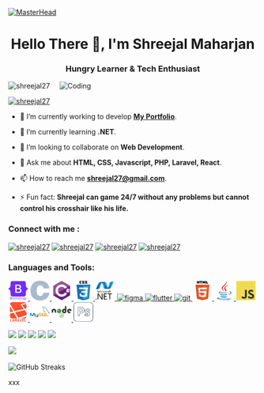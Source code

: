 [![MasterHead](https://mir-s3-cdn-cf.behance.net/project_modules/max_1200/22b22287602523.5dbd29081561d.gif)](https://shreejal27.io)
<h1 align="center">Hello There 👋, I'm Shreejal Maharjan</h1>
<h3 align="center">Hungry Learner & Tech Enthusiast</h3>
<img align="right" alt="Coding" width="400" src="https://media.tenor.com/2uyENRmiUt0AAAAC/coding.gif">

<p align="left"> <img src="https://komarev.com/ghpvc/?username=shreejal27&label=Profile%20views&color=0e75b6&style=flat" alt="shreejal27" /> </p>

<p align="left"> <a href="https://twitter.com/shreejal27" target="blank"><img src="https://img.shields.io/twitter/follow/shreejal27?logo=twitter&style=for-the-badge" alt="shreejal27" /></a> </p>

- 🔭 I’m currently working to develop **<a href="https://maharjanshreejal.com.np" target="_blank">My Portfolio</a>**.

- 🌱 I’m currently learning **.NET**.

- 👯 I’m looking to collaborate on **Web Development**.

- 💬 Ask me about **HTML, CSS, Javascript, PHP, Laravel, React**.

- 📫 How to reach me **shreejal27@gmail.com**.

- ⚡ Fun fact:
  **Shreejal can game 24/7 without any problems but cannot control his crosshair like his life.**

<h3 align="left">Connect with me :</h3>
<p align="left">
<a href="https://twitter.com/shreejal27" target="blank"><img align="center" src="https://raw.githubusercontent.com/rahuldkjain/github-profile-readme-generator/master/src/images/icons/Social/twitter.svg" alt="shreejal27" height="30" width="40" /></a>
<a href="https://fb.com/shreejal27" target="blank"><img align="center" src="https://raw.githubusercontent.com/rahuldkjain/github-profile-readme-generator/master/src/images/icons/Social/facebook.svg" alt="shreejal27" height="30" width="40" /></a>
<a href="https://instagram.com/shreejal27" target="blank"><img align="center" src="https://raw.githubusercontent.com/rahuldkjain/github-profile-readme-generator/master/src/images/icons/Social/instagram.svg" alt="shreejal27" height="30" width="40" /></a>
 <a href="https://linkedin.com/in/shreejal27" target="blank"><img align="center" src="https://raw.githubusercontent.com/rahuldkjain/github-profile-readme-generator/master/src/images/icons/Social/linked-in-alt.svg" alt="shreejal27" height="30" width="40" /></a>
</p>


<h3 align="left">Languages and Tools:</h3>
<p align="left"> <a href="https://getbootstrap.com" target="_blank" rel="noreferrer"> <img src="https://raw.githubusercontent.com/devicons/devicon/master/icons/bootstrap/bootstrap-plain-wordmark.svg" alt="bootstrap" width="40" height="40"/> </a> <a href="https://www.cprogramming.com/" target="_blank" rel="noreferrer"> <img src="https://raw.githubusercontent.com/devicons/devicon/master/icons/c/c-original.svg" alt="c" width="40" height="40"/> </a> <a href="https://www.w3schools.com/cs/" target="_blank" rel="noreferrer"> <img src="https://raw.githubusercontent.com/devicons/devicon/master/icons/csharp/csharp-original.svg" alt="csharp" width="40" height="40"/> </a> <a href="https://www.w3schools.com/css/" target="_blank" rel="noreferrer"> <img src="https://raw.githubusercontent.com/devicons/devicon/master/icons/css3/css3-original-wordmark.svg" alt="css3" width="40" height="40"/> </a> <a href="https://dotnet.microsoft.com/" target="_blank" rel="noreferrer"> <img src="https://raw.githubusercontent.com/devicons/devicon/master/icons/dot-net/dot-net-original-wordmark.svg" alt="dotnet" width="40" height="40"/> </a> <a href="https://www.figma.com/" target="_blank" rel="noreferrer"> <img src="https://www.vectorlogo.zone/logos/figma/figma-icon.svg" alt="figma" width="40" height="40"/> </a> <a href="https://flutter.dev" target="_blank" rel="noreferrer"> <img src="https://www.vectorlogo.zone/logos/flutterio/flutterio-icon.svg" alt="flutter" width="40" height="40"/> </a> <a href="https://git-scm.com/" target="_blank" rel="noreferrer"> <img src="https://www.vectorlogo.zone/logos/git-scm/git-scm-icon.svg" alt="git" width="40" height="40"/> </a> <a href="https://www.w3.org/html/" target="_blank" rel="noreferrer"> <img src="https://raw.githubusercontent.com/devicons/devicon/master/icons/html5/html5-original-wordmark.svg" alt="html5" width="40" height="40"/> </a> <a href="https://www.java.com" target="_blank" rel="noreferrer"> <img src="https://raw.githubusercontent.com/devicons/devicon/master/icons/java/java-original.svg" alt="java" width="40" height="40"/> </a> <a href="https://developer.mozilla.org/en-US/docs/Web/JavaScript" target="_blank" rel="noreferrer"> <img src="https://raw.githubusercontent.com/devicons/devicon/master/icons/javascript/javascript-original.svg" alt="javascript" width="40" height="40"/> </a> <a href="https://laravel.com/" target="_blank" rel="noreferrer"> <img src="https://raw.githubusercontent.com/devicons/devicon/master/icons/laravel/laravel-plain-wordmark.svg" alt="laravel" width="40" height="40"/> </a> <a href="https://www.mysql.com/" target="_blank" rel="noreferrer"> <img src="https://raw.githubusercontent.com/devicons/devicon/master/icons/mysql/mysql-original-wordmark.svg" alt="mysql" width="40" height="40"/> </a> <a href="https://nodejs.org" target="_blank" rel="noreferrer"> <img src="https://raw.githubusercontent.com/devicons/devicon/master/icons/nodejs/nodejs-original-wordmark.svg" alt="nodejs" width="40" height="40"/> </a> <a href="https://www.photoshop.com/en" target="_blank" rel="noreferrer"> <img src="https://raw.githubusercontent.com/devicons/devicon/master/icons/photoshop/photoshop-line.svg" alt="photoshop" width="40" height="40"/> </a> </p>

![](http://github-profile-summary-cards.vercel.app/api/cards/profile-details?username=shreejal27&theme=tokyonight)
![](http://github-profile-summary-cards.vercel.app/api/cards/repos-per-language?username=shreejal27&theme=tokyonight)
![](http://github-profile-summary-cards.vercel.app/api/cards/most-commit-language?username=shreejal27&theme=tokyonight)
![](http://github-profile-summary-cards.vercel.app/api/cards/stats?username=shreejal27&theme=tokyonight)
![](http://github-profile-summary-cards.vercel.app/api/cards/productive-time?username=shreejal27&theme=tokyonight&utcOffset=8)

<p align = "left">
<img src="https://wakatime.com/share/@f7bcd467-1ce1-486c-b161-4b648d210835/a769a0d5-ec86-449a-a721-2c3f74b9e2a9.svg" height= "500px">
</p>

<p><img src="https://streak-stats.demolab.com?user=shreejal27&theme=tokyonight" alt="GitHub Streaks" /></p> xxx
